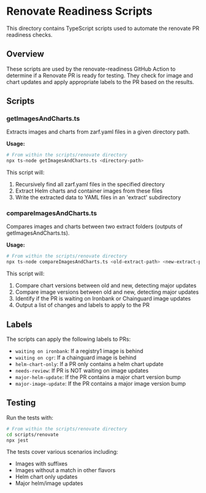 # Renovate Readiness Scripts

This directory contains TypeScript scripts used to automate the renovate PR readiness checks.

## Overview

These scripts are used by the renovate-readiness GitHub Action to determine if a Renovate PR is ready for testing. They check for image and chart updates and apply appropriate labels to the PR based on the results.

## Scripts

### getImagesAndCharts.ts

Extracts images and charts from zarf.yaml files in a given directory path.

**Usage:**
```bash
# From within the scripts/renovate directory
npx ts-node getImagesAndCharts.ts <directory-path>
```

This script will:
1. Recursively find all zarf.yaml files in the specified directory
2. Extract Helm charts and container images from these files
3. Write the extracted data to YAML files in an 'extract' subdirectory

### compareImagesAndCharts.ts

Compares images and charts between two extract folders (outputs of getImagesAndCharts.ts).

**Usage:**
```bash
# From within the scripts/renovate directory
npx ts-node compareImagesAndCharts.ts <old-extract-path> <new-extract-path>
```

This script will:
1. Compare chart versions between old and new, detecting major updates
2. Compare image versions between old and new, detecting major updates
3. Identify if the PR is waiting on Ironbank or Chainguard image updates
4. Output a list of changes and labels to apply to the PR

## Labels

The scripts can apply the following labels to PRs:

- `waiting on ironbank`: If a registry1 image is behind
- `waiting on cgr`: If a chainguard image is behind
- `helm-chart-only`: If a PR only contains a helm chart update
- `needs-review`: If PR is NOT waiting on image updates
- `major-helm-update`: If the PR contains a major chart version bump
- `major-image-update`: If the PR contains a major image version bump

## Testing

Run the tests with:

```bash
# From within the scripts/renovate directory
cd scripts/renovate
npx jest
```

The tests cover various scenarios including:
- Images with suffixes
- Images without a match in other flavors
- Helm chart only updates
- Major helm/image updates
